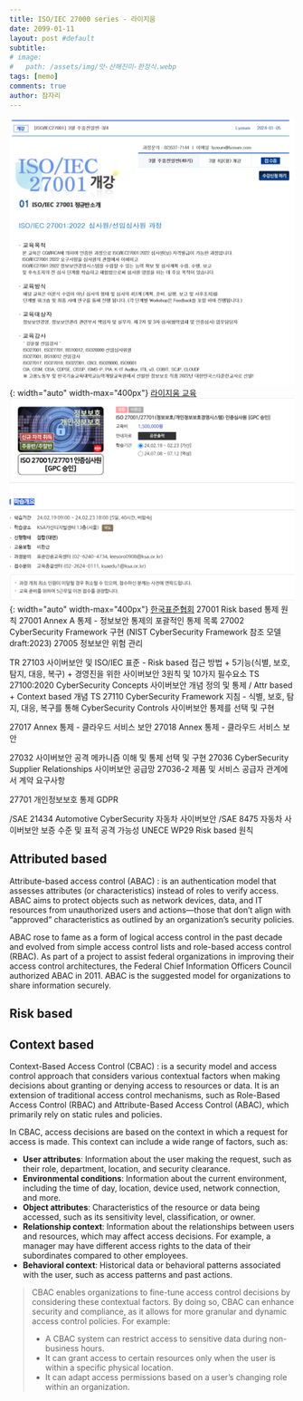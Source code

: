 ```yaml
---
title: ISO/IEC 27000 series - 라이지움
date: 2099-01-11
layout: post #default
subtitle: 
# image:
#   path: /assets/img/맛-산해진미-한정식.webp
tags: [memo]
comments: true
author: 잠자리
---
```


![라이지움 ISO 27001](/assets/img/라이지움-ISO-27001.png){: width="auto" width-max="400px"}
[라이지움 교육](https://www.lyzeum.com/board/begin_view.asp?Seq=52887&Now_Page=1&Page_Size=10&Sear_Key=Title&Sear_Word=&Clas_Code=CC1580&Cate_Code=&Star_Date=&End_Date=&Boar_Code=MP1174)
![한국표준협회](assets/img/한국표준협회-ISO-27001-교육.png){: width="auto" width-max="400px"}
[한국표준협회](https://www.ksaedu.or.kr/edu/course/view.user?paramMap.course_code=COL88357)
27001 Risk based 통제 원칙
27001 Annex A 통제 - 정보보안 통제의 포괄적인 통제 목록
27002 CyberSecurity Framework 구현 (NIST CyberSecurity Framework 참조 모델 draft:2023)
27005 정보보안 위험 관리

TR 27103 사이버보안 및 ISO/IEC 표준 - Risk based 접근 방법 + 5기능(식별, 보호, 탐지, 대응, 복구) + 경영진을 위한 사이버보안 3원칙 및 10가지 필수요소
TS 27100:2020 CyberSecurity Concepts 사이버보안 개념 정의 및 통제 / Attr based + Context based 개념 
TS 27110 CyberSecurity Framework 지침 - 식별, 보호, 탐지, 대응, 복구를 통해 CyberSecurity Controls 사이버보안 통제를 선택 및 구현

27017 Annex 통제 - 클라우드 서비스 보안
27018 Annex 통제 - 클라우드 서비스 보안

27032 사이버보안 공격 메카니즘 이해 및 통제 선택 및 구현
27036 CyberSecurity Supplier Relationships 사이버보안 공급망
27036-2 제품 및 서비스 공급자 관계에서 계약 요구사항

27701 개인정보보호 통제
GDPR

/SAE 21434 Automotive CyberSecurity 자동차 사이버보안
/SAE 8475 자동차 사이버보안 보증 수준 및 표적 공격 가능성
UNECE WP29 Risk based 원칙

## Attributed based

Attribute-based access control (ABAC)
: is an authentication model that assesses attributes (or characteristics) instead of roles to verify access. ABAC aims to protect objects such as network devices, data, and IT resources from unauthorized users and actions—those that don’t align with “approved” characteristics as outlined by an organization’s security policies.

ABAC rose to fame as a form of logical access control in the past decade and evolved from simple access control lists and role-based access control (RBAC). As part of a project to assist federal organizations in improving their access control architectures, the Federal Chief Information Officers Council authorized ABAC in 2011. ABAC is the suggested model for organizations to share information securely.

## Risk based

## Context based 

Context-Based Access Control (CBAC) 
: is a security model and access control approach that considers various contextual factors when making decisions about granting or denying access to resources or data. It is an extension of traditional access control mechanisms, such as Role-Based Access Control (RBAC) and Attribute-Based Access Control (ABAC), which primarily rely on static rules and policies.

In CBAC, access decisions are based on the context in which a request for access is made. This context can include a wide range of factors, such as:

* **User attributes**: Information about the user making the request, such as their role, department, location, and security clearance.
* **Environmental conditions**: Information about the current environment, including the time of day, location, device used, network connection, and more.
* **Object attributes**: Characteristics of the resource or data being accessed, such as its sensitivity level, classification, or owner.
* **Relationship context**: Information about the relationships between users and resources, which may affect access decisions. For example, a manager may have different access rights to the data of their subordinates compared to other employees.
* **Behavioral context**: Historical data or behavioral patterns associated with the user, such as access patterns and past actions.

> CBAC enables organizations to fine-tune access control decisions by considering these contextual factors. By doing so, CBAC can enhance security and compliance, as it allows for more granular and dynamic access control policies. 
>For example:
> * A CBAC system can restrict access to sensitive data during non-business hours.
> * It can grant access to certain resources only when the user is within a specific physical location.
> * It can adapt access permissions based on a user’s changing role within an organization.